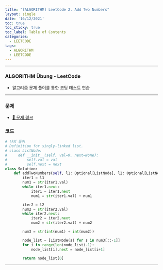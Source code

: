 ```yaml
---
title: "[ALGORITHM] LeetCode 2. Add Two Numbers"
layout: single
date: '16/12/2021'
toc: true
toc_sticky: true
toc_label: Table of Contents
categories:
  - LEETCODE
tags:
  - ALGORITHM
  - LEETCODE
---
```


---
### ALGORITHM Übung - LeetCode
* 알고리즘 문제 풀이를 통한 코딩 테스트 연습

---

### 문제
* [🔗 문제 링크](https://leetcode.com/problems/add-two-numbers/)

### 코드
```python
# 나의 풀이
# Definition for singly-linked list.
# class ListNode:
#     def __init__(self, val=0, next=None):
#         self.val = val
#         self.next = next
class Solution:
    def addTwoNumbers(self, l1: Optional[ListNode], l2: Optional[ListNode]) -> Optional[ListNode]:
        iter1 = l1
        num1 = str(iter1.val)
        while iter1.next:
            iter1 = iter1.next
            num1 = str(iter1.val) + num1

        iter2 = l2
        num2 = str(iter2.val)
        while iter2.next:
            iter2 = iter2.next
            num2 = str(iter2.val) + num2

        num3 = str(int(num1) + int(num2))

        node_list = [ListNode(s) for s in num3[::-1]]
        for i in range(len(node_list)-1):
            node_list[i].next = node_list[i+1]

        return node_list[0]
```

---